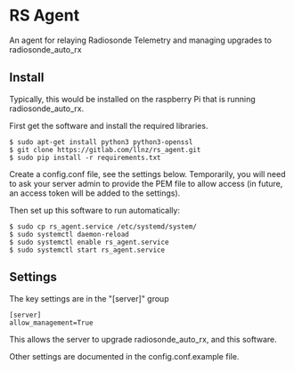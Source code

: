 # RS Agent

An agent for relaying Radiosonde Telemetry and managing upgrades to radiosonde_auto_rx

## Install

Typically, this would be installed on the raspberry Pi that is running radiosonde_auto_rx.

First get the software and install the required libraries.

    $ sudo apt-get install python3 python3-openssl
    $ git clone https://gitlab.com/llnz/rs_agent.git
    $ sudo pip install -r requirements.txt

Create a config.conf file, see the settings below. Temporarily, you will need to ask your server admin
to provide the PEM file to allow access (in future, an access token will be added to the settings). 

Then set up this software to run automatically:

    $ sudo cp rs_agent.service /etc/systemd/system/
    $ sudo systemctl daemon-reload
    $ sudo systemctl enable rs_agent.service
    $ sudo systemctl start rs_agent.service


## Settings

The key settings are in the "[server]" group
 
    [server]
    allow_management=True

This allows the server to upgrade radiosonde_auto_rx, and this software.

Other settings are documented in the config.conf.example file.
